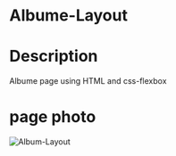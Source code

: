 # Albume-Layout

# Description 
Albume page using HTML and css-flexbox

# page photo
![Album-Layout](https://user-images.githubusercontent.com/81306700/134820367-9c200b76-a643-4a5a-975c-c6ebf4208d4a.png)
